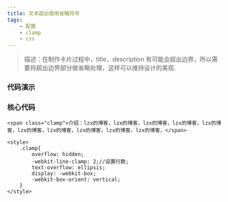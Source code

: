```yaml
---
title: 文本超出使用省略符号
tags:
    - 配置
    - clamp
    - css
---
```



>描述：在制作卡片过程中，title，description 有可能会超出边界，所以需要将超出边界部分做省略处理，这样可以维持设计的美观.
>

### 代码演示

<cssclamp/>

### 核心代码


```vue
<span class="clamp">介绍：lzx的博客，lzx的博客，lzx的博客，lzx的博客，lzx的博客，lzx的博客，lzx的博客，lzx的博客，lzx的博客，lzx的博客，</span>

<style>
    .clamp{
        overflow: hidden;
        -webkit-line-clamp: 2;//设置行数;
        text-overflow: ellipsis;
        display: -webkit-box;
        -webkit-box-orient: vertical;
    }
</style>

```